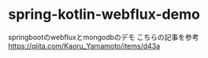 # spring-kotlin-webflux-demo
springbootのwebfluxとmongodbのデモ
こちらの記事を参考
https://qiita.com/Kaoru_Yamamoto/items/d43a